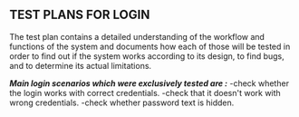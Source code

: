 ## TEST PLANS FOR LOGIN
The test plan contains a detailed understanding of the workflow and functions of the system and documents how each of those will be tested in order to find out if the system works according to its design, to find bugs, and to determine its actual limitations.

***Main login scenarios which were exclusively tested are :***
-check whether the login works with correct credentials.
-check that it doesn't work with wrong credentials.
-check whether password text is hidden.


